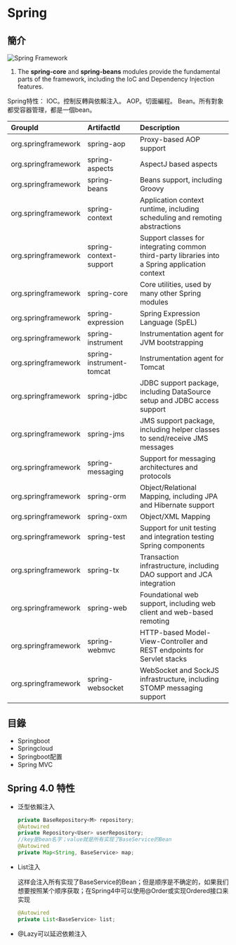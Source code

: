 # Spring

## 簡介

![Spring Framework](http://docs.spring.io/spring/docs/5.0.0.BUILD-SNAPSHOT/spring-framework-reference/images/spring-overview.png.pagespeed.ce.XVe1noRCMt.png)

1. The **spring-core** and **spring-beans** modules provide the fundamental parts of the framework, including the IoC and Dependency Injection features. 

Spring特性： IOC。控制反轉與依賴注入。 AOP。切面編程。 Bean。所有對象都受容器管理，都是一個bean。

| GroupId | ArtifactId | Description |
| :--- | :--- | :--- |
| org.springframework | spring-aop | Proxy-based AOP support |
| org.springframework | spring-aspects | AspectJ based aspects |
| org.springframework | spring-beans | Beans support, including Groovy |
| org.springframework | spring-context | Application context runtime, including scheduling and remoting abstractions |
| org.springframework | spring-context-support | Support classes for integrating common third-party libraries into a Spring application context |
| org.springframework | spring-core | Core utilities, used by many other Spring modules |
| org.springframework | spring-expression | Spring Expression Language \(SpEL\) |
| org.springframework | spring-instrument | Instrumentation agent for JVM bootstrapping |
| org.springframework | spring-instrument-tomcat | Instrumentation agent for Tomcat |
| org.springframework | spring-jdbc | JDBC support package, including DataSource setup and JDBC access support |
| org.springframework | spring-jms | JMS support package, including helper classes to send/receive JMS messages |
| org.springframework | spring-messaging | Support for messaging architectures and protocols |
| org.springframework | spring-orm | Object/Relational Mapping, including JPA and Hibernate support |
| org.springframework | spring-oxm | Object/XML Mapping |
| org.springframework | spring-test | Support for unit testing and integration testing Spring components |
| org.springframework | spring-tx | Transaction infrastructure, including DAO support and JCA integration |
| org.springframework | spring-web | Foundational web support, including web client and web-based remoting |
| org.springframework | spring-webmvc | HTTP-based Model-View-Controller and REST endpoints for Servlet stacks |
| org.springframework | spring-websocket | WebSocket and SockJS infrastructure, including STOMP messaging support |

## 目錄

* Springboot
* Springcloud
* Springboot配置
* Spring MVC

## Spring 4.0 特性

* 泛型依賴注入

  ```java
  private BaseRepository<M> repository;  
  @Autowired  
  private Repository<User> userRepository;
  //key是bean名字；value就是所有实现了BaseService的Bean
  @Autowired  
  private Map<String, BaseService> map;
  ```

* List注入

  这样会注入所有实现了BaseService的Bean；但是顺序是不确定的，如果我们想要按照某个顺序获取；在Spring4中可以使用@Order或实现Ordered接口来实现

  ```java
  @Autowired  
  private List<BaseService> list;
  ```

* @Lazy可以延迟依赖注入

